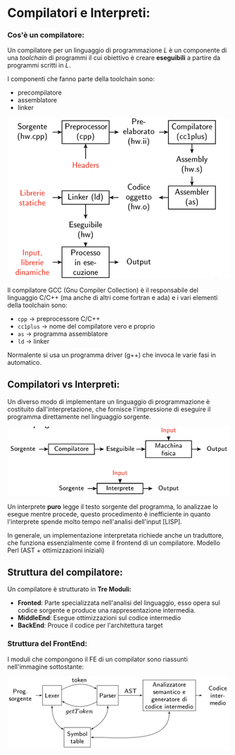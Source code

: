 # Compilatori e Interpreti:

### Cos'è un compilatore:
Un compilatore per un linguaggio di programmazione $L$ è un componente di una _toolchain_ di programmi il cui obiettivo è creare **eseguibili** a partire da programmi scritti in $L$.  

I componenti che fanno parte della toolchain sono:
- precompilatore
- assemblatore
- linker

![toolchain compilazione](../../images/toolchain.png.png)

Il compilatore GCC (Gnu Compiler Collection) è il responsabile del linguaggio C/C++ (ma anche di altri come fortran e ada) e i vari elementi della toolchain sono:
- `cpp` $\rightarrow$ preprocessore C/C++
- `cc1plus` $\rightarrow$ nome del compilatore vero e proprio
- `as` $\rightarrow$ programma assemblatore
- `ld` $\rightarrow$ linker

Normalente si usa un programma driver (g++) che invoca le varie fasi in automatico.  


## Compilatori vs Interpreti:
Un diverso modo di implementare un linguaggio di programmazione è costituito dall'interpretazione, che fornisce l'impressione di eseguire il programma direttamente nel linguaggio sorgente.  

![compilatore vs interprete](../../images/CvsI.png.png)

Un interprete **puro** legge il testo sorgente del programma, lo analizzae lo esegue mentre procede, questo procedimento è inefficiente in quanto l'interprete spende molto tempo nell'analisi dell'input [LISP].  

In generale, un implementazione interpretata richiede anche un traduttore, che funziona essenzialmente come il frontend di un compilatore. 
Modello Perl (AST + ottimizzazioni iniziali)

## Struttura del compilatore:

Un compilatore è strutturato in **Tre Moduli:**
- **Fronted**: Parte specializzata nell'analisi del linguaggio, esso opera sul codice sorgente e produce una rappresentazione intermedia.
- **MiddleEnd**: Esegue ottimizzazioni sul codice intermedio 
- **BackEnd**: Prouce il codice per l'architettura target


### Struttura del FrontEnd:

I moduli che compongono il FE di un compilator sono riassunti nell'immagine sottostante:

![](../../images/FE.png.png)